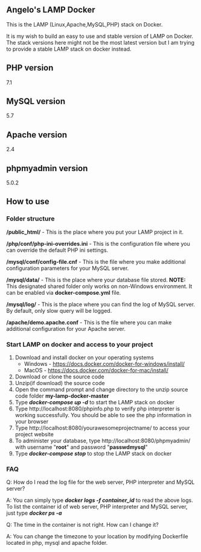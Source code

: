## Angelo's LAMP Docker

This is the LAMP (Linux,Apache,MySQL,PHP) stack on Docker. 

It is my wish to build an easy to use and stable version of LAMP on Docker. The stack versions here might not be the most latest version but I am trying to provide a stable LAMP stack on docker instead.

## PHP version

7.1 

## MySQL version

5.7

## Apache version

2.4

## phpmyadmin version
5.0.2

## How to use

### Folder structure

**/public_html/** - This is the place where you put your LAMP project in it.

**/php/conf/php-ini-overrides.ini** - This is the configuration file where you can override the default PHP ini settings.

**/mysql/conf/config-file.cnf** - This is the file where you make additional configuration parameters for your MySQL server.

**/mysql/data/** - This is the place where your database file stored. 
**NOTE:** This designated shared folder only works on non-Windows environment. It can be enabled via **docker-compose.yml** file.

**/mysql/log/** - This is the place where you can find the log of MySQL server. By default, only slow query will be logged.

**/apache/demo.apache.conf** - This is the file where you can make additional configuration for your Apache server.

### Start LAMP on docker and access to your project

1. Download and install docker on your operating systems
   - Windows - https://docs.docker.com/docker-for-windows/install/
   - MacOS - https://docs.docker.com/docker-for-mac/install/ 
2. Download or clone the source code
3. Unzip(if download) the source code
4. Open the command prompt and change directory to the unzip source code folder **my-lamp-docker-master**
5. Type ***docker-compose up -d*** to start the LAMP stack on docker
6. Type http://localhost:8080/phpinfo.php to verify php interpreter is working successfully. You should be able to see the php information in your browser
7. Type http://localhost:8080/yourawesomeprojectname/ to access your project website
8. To administer your database, type http://localhost:8080/phpmyadmin/ with username "**root**" and password "**passwdmysql**"
9. Type ***docker-compose stop*** to stop the LAMP stack on docker

### FAQ
Q: How do I read the log file for the web server, PHP interpreter and MySQL server?

A: You can simply type ***docker logs -f container_id*** to read the above logs. To list the container id of web server, PHP interpreter and MySQL server, just type ***docker ps -a***

Q: The time in the container is not right. How can I change it?

A: You can change the timezone to your location by modifying Dockerfile located in php, mysql and apache folder.